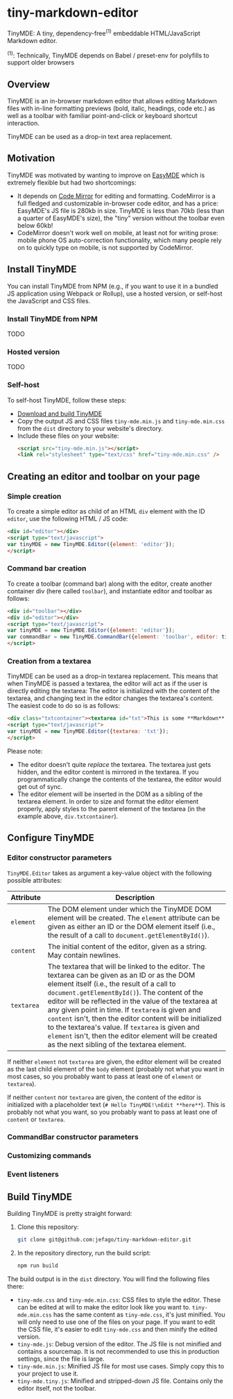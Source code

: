 # tiny-markdown-editor
TinyMDE: A tiny, dependency-free<sup>(1)</sup> embeddable HTML/JavaScript Markdown editor.

<sup>(1)</sup>: Technically, TinyMDE depends on Babel / preset-env for polyfills to support older browsers

## Overview
TinyMDE is an in-browser markdown editor that allows editing Markdown files with in-line formatting previews (bold, italic, headings, code etc.) as well as a toolbar with familiar point-and-click or keyboard shortcut interaction. 

TinyMDE can be used as a drop-in text area replacement.

## Motivation 
TinyMDE was motivated by wanting to improve on [EasyMDE](https://github.com/Ionaru/easy-markdown-editor) which is extremely flexible but had two shortcomings:

- It depends on [Code Mirror](https://codemirror.net/) for editing and formatting. CodeMirror is a full fledged and customizable in-browser code editor, and has a price: EasyMDE's JS file is 280kb in size. TinyMDE is less than 70kb (less than a quarter of EasyMDE's size), the "tiny" version without the toolbar even below 60kb!
- CodeMirror doesn't work well on mobile, at least not for writing prose: mobile phone OS auto-correction functionality, which many people rely on to quickly type on mobile, is not supported by CodeMirror.

## Install TinyMDE
You can install TinyMDE from NPM (e.g., if you want to use it in a bundled JS application using Webpack or Rollup), use a hosted version, or self-host the JavaScript and CSS files.

### Install TinyMDE from NPM

TODO

### Hosted version

TODO

### Self-host
To self-host TinyMDE, follow these steps:

- [Download and build TinyMDE](#build-tinymde)
- Copy the output JS and CSS files `tiny-mde.min.js` and `tiny-mde.min.css` from the `dist` directory to your website's directory.
- Include these files on your website:
    ```html
    <script src="tiny-mde.min.js"></script>
    <link rel="stylesheet" type="text/css" href="tiny-mde.min.css" />
    ```

## Creating an editor and toolbar on your page
### Simple creation
To create a simple editor as child of an HTML `div` element with the ID `editor`, use the following HTML / JS code:

```html
<div id="editor"></div>
<script type="text/javascript">
var tinyMDE = new TinyMDE.Editor({element: 'editor'});
</script>
```

### Command bar creation
To create a toolbar (command bar) along with the editor, create another container div (here called `toolbar`), and instantiate editor and toolbar as follows:

```html
<div id="toolbar"></div>
<div id="editor"></div>
<script type="text/javascript">
var tinyMDE = new TinyMDE.Editor({element: 'editor'});
var commandBar = new TinyMDE.CommandBar({element: 'toolbar', editor: tinyMDE});
</script>
```

### Creation from a textarea
TinyMDE can be used as a drop-in textarea replacement. This means that when TinyMDE is passed a textarea, the editor will act as if the user is directly editing the textarea: The editor is initialized with the content of the textarea, and changing text in the editor changes the textarea's content. The easiest code to do so is as follows:

```html
<div class="txtcontainer"><textarea id="txt">This is some **Markdown** formatted text</textarea></div>
<script type="text/javascript">
var tinyMDE = new TinyMDE.Editor({textarea: 'txt'});
</script>
```

Please note:
- The editor doesn't quite *replace* the textarea. The textarea just gets hidden, and the editor content is mirrored in the textarea. If you programmatically change the contents of the textarea, the editor would get out of sync.
- The editor element will be inserted in the DOM as a sibling of the textarea element. In order to size and format the editor element properly, apply styles to the parent element of the textarea (in the example above, `div.txtcontainer`).

## Configure TinyMDE

### Editor constructor parameters

`TinyMDE.Editor` takes as argument a key-value object with the following possible attributes:

| Attribute              | Description                           | 
| ---------------------- | ------------------------------------- | 
| `element`              | The DOM element under which the TinyMDE DOM element will be created. The `element` attribute can be given as either an ID or the DOM element itself (i.e., the result of a call to `document.getElementById()`). |
| `content`              | The initial content of the editor, given as a string. May contain newlines. |
| `textarea`             | The textarea that will be linked to the editor. The textarea can be given as an ID or as the DOM element itself (i.e., the result of a call to `document.getElementById()`). The content of the editor will be reflected in the value of the textarea at any given point in time. If `textarea` is given and `content` isn't, then the editor content will be initialized to the textarea's value. If `textarea` is given and `element` isn't, then the editor element will be created as the next sibling of the textarea element. |

If neither `element` not `textarea` are given, the editor element will be created as the last child element of the `body` element (probably not what you want in most cases, so you probably want to pass at least one of `element` or `textarea`).

If neither `content` nor `textarea` are given, the content of the editor is initialized with a placeholder text (`# Hello TinyMDE!\nEdit **here**`). This is probably not what you want, so you probably want to pass at least one of `content` or `textarea`.

### CommandBar constructor parameters


### Customizing commands

### Event listeners



## Build TinyMDE

Building TinyMDE is pretty straight forward:

1. Clone this repository:
    ```bash
    git clone git@github.com:jefago/tiny-markdown-editor.git
    ```
2. In the repository directory, run the build script:
    ```bash
    npm run build
    ```

The build output is in the `dist` directory. You will find the following files there:

- `tiny-mde.css` and `tiny-mde.min.css`: CSS files to style the editor. These can be edited at will to make the editor look like you want to. `tiny-mde.min.css` has the same content as `tiny-mde.css`, it's just minified. You will only need to use one of the files on your page. If you want to edit the CSS file, it's easier to edit `tiny-mde.css` and then minify the edited version.
- `tiny-mde.js`: Debug version of the editor. The JS file is not minified and contains a sourcemap. It is not recommended to use this in production settings, since the file is large.
- `tiny-mde.min.js`: Minified JS file for most use cases. Simply copy this to your project to use it.
- `tiny-mde.tiny.js`: Minified and stripped-down JS file. Contains only the editor itself, not the toolbar.

